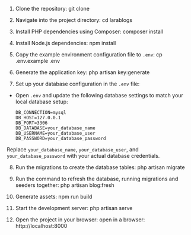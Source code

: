 1. Clone the repository: git clone [<repository-url>](https://github.com/Dimitrijevs/larablogs.git)

2. Navigate into the project directory: cd larablogs

3. Install PHP dependencies using Composer: composer install

4. Install Node.js dependencies: npm install

5. Copy the example environment configuration file to `.env`: cp .env.example .env

6. Generate the application key: php artisan key:generate

7. Set up your database configuration in the `.env` file:

- Open `.env` and update the following database settings to match your local database setup:

  ```
  DB_CONNECTION=mysql
  DB_HOST=127.0.0.1
  DB_PORT=3306
  DB_DATABASE=your_database_name
  DB_USERNAME=your_database_user
  DB_PASSWORD=your_database_password
  ```

Replace `your_database_name`, `your_database_user`, and `your_database_password` with your actual database credentials.

8. Run the migrations to create the database tables: php artisan migrate

9. Run the command to refresh the database, running migrations and seeders together: php artisan blog:fresh

10. Generate assets: npm run build

11. Start the development server: php artisan serve

12. Open the project in your browser: open in a browser: http://localhost:8000